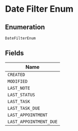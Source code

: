 
# Date Filter Enum

## Enumeration

`DateFilterEnum`

## Fields

| Name |
|  --- |
| `CREATED` |
| `MODIFIED` |
| `LAST_NOTE` |
| `LAST_STATUS` |
| `LAST_TASK` |
| `LAST_TASK_DUE` |
| `LAST_APPOINTMENT` |
| `LAST_APPOINTMENT_DUE` |

